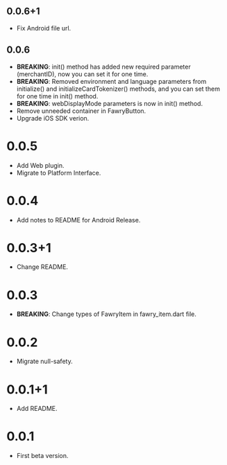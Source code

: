 ## 0.0.6+1

- Fix Android file url.

## 0.0.6

- **BREAKING**: init() method has added new required parameter (merchantID), now you can set it for one time.
- **BREAKING**: Removed environment and language parameters from initialize() and initializeCardTokenizer() methods, and you can set them for one time in init() method. 
- **BREAKING**: webDisplayMode parameters is now in init() method. 
- Remove unneeded container in FawryButton.
- Upgrade iOS SDK verion.

# 0.0.5

- Add Web plugin.
- Migrate to Platform Interface.

# 0.0.4

- Add notes to README for Android Release.

# 0.0.3+1

- Change README.

# 0.0.3

- **BREAKING**: Change types of FawryItem in fawry_item.dart file.

# 0.0.2

- Migrate null-safety.

# 0.0.1+1

- Add README.

# 0.0.1

- First beta version.
